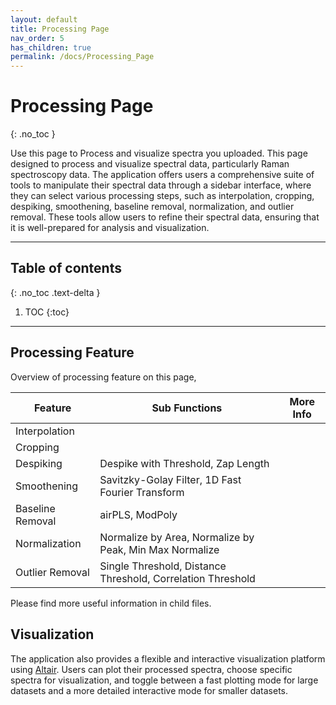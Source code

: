 ```yaml
---
layout: default
title: Processing Page
nav_order: 5
has_children: true
permalink: /docs/Processing_Page
---
```


# Processing Page
{: .no_toc }

Use this page to Process and visualize spectra you uploaded. This page designed to process and visualize spectral data, particularly Raman spectroscopy data. The application offers users a comprehensive suite of tools to manipulate their spectral data through a sidebar interface, where they can select various processing steps, such as interpolation, cropping, despiking, smoothening, baseline removal, normalization, and outlier removal. These tools allow users to refine their spectral data, ensuring that it is well-prepared for analysis and visualization.

---

## Table of contents
{: .no_toc .text-delta }

1. TOC
{:toc}

---

## Processing Feature

Overview of processing feature on this page,

| Feature             | Sub Functions                                      | More Info |
|---------------------|---------------------------------------------------|-----------|
| Interpolation       |               |           |
| Cropping            |                       |           |
| Despiking           | Despike with Threshold, Zap Length                      |           |
| Smoothening         | Savitzky-Golay Filter, 1D Fast Fourier Transform    |           |
| Baseline Removal    | airPLS, ModPoly                                    |           |
| Normalization       | Normalize by Area, Normalize by Peak, Min Max Normalize |      |
| Outlier Removal     | Single Threshold, Distance Threshold, Correlation Threshold |    |

Please find more useful information in child files.

## Visualization 

The application also provides a flexible and interactive visualization platform using [Altair](https://altair-viz.github.io/index.html). Users can plot their processed spectra, choose specific spectra for visualization, and toggle between a fast plotting mode for large datasets and a more detailed interactive mode for smaller datasets.